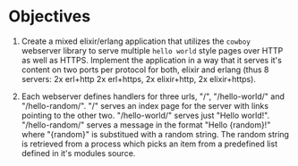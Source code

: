 Objectives
==========

1. Create a mixed elixir/erlang application that utilizes the `cowboy`
   webserver library to serve multiple `hello world` style pages over
   HTTP as well as HTTPS.
   Implement the application in a way that it serves it's content on two
   ports per protocol for both, elixir and erlang (thus 8 servers: 2x erl+http
   2x erl+https, 2x elixir+http, 2x elixir+https).

2. Each webserver defines handlers for three urls, "/", "/hello-world/" and
   "/hello-random/". "/" serves an index page for the server with links pointing
   to the other two. "/hello-world/" serves just "Hello world!".
   "/hello-random/" serves a message in the format "Hello {random}!" where
   "{random}" is substitued with a random string. The random string is retrieved
   from a process which picks an item from a predefined list defined in it's
   modules source.
